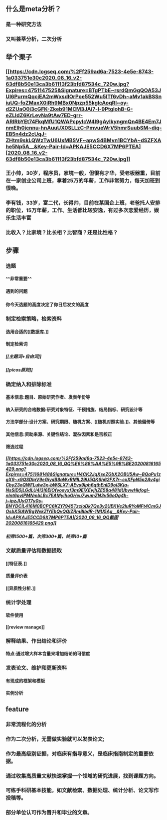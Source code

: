 ## 什么是meta分析？
### 是一种研究方法
### 又叫荟萃分析，二次分析
###
## 举个栗子
### [[https://cdn.logseq.com/%2Ff259ad6a-7523-4e5e-8743-1a033751e30c2020_08_16_v2-63df8b50e13ca3b61113f23bfd87534c_720w.jpg?Expires=4751147525&Signature=BTgPTbE~rsrdQmGgQOA53JUI6PurmQqcjEA2mWxsdlOrPoe552Wu5ITf6vDh~aMv1akBSSniuUQ-foZMaxX0iRh9MBx0Npzp55kglcAoqRI~oy-d2ZUaO0j3cGFK-Zkeb91MCM3JAi7-l-9PtgIohB-G-eZLIdZ6KrLevNa9tAw7ED-grr-ARIRbYEt74FkqMfU1QWAPcpyIcW4l9gAyIkyngmQn4BE4Em7JnmElh0jcnnu-hnAuuUX0SLLzC-PmvueWrV5hmrSuubSM~diq-EB5n4dz2cUqJ-ZHtm9skLQWzTwU6UxMBSVF~apwS4BMvn1BCYbA~dSZFXAhe5Np5A__&Key-Pair-Id=APKAJE5CCD6X7MP6PTEA][2020_08_16_v2-63df8b50e13ca3b61113f23bfd87534c_720w.jpg]]
### 王小帅，30岁，程序员，家境一般，但很有才华，受老板器重，目前在一家创业公司上班，拿着25万的年薪，工作非常努力，每天加班到很晚。
### 李有钱，33岁，富二代，长得帅，目前在某国企上班，老爸托人安排的职位，15万年薪，工作、生活都比较安逸，有过多次恋爱经历，娱乐生活丰富
### 比收入？比家境？比长相？比智商？还是比性格？
## 步骤
### 选题
#### ^^非常重要^^
#### 遇到的问题
#####
#### 你今天选题的高度决定了你日后发文的高度
### 制定检索策略，检索资料
#### 选用合适的[[数据库.]]
#### 制定检索词
##### [[主题词+自由词]]
##### [[picos原则]]
### 确定纳入和排除标准
#### 基本信息:题目、原始研究作者、发表年份等
#### 纳入研究的合格数据:研究对象特征、干预措施、结局指标、研究设计等
#### 方法学部分:设计方案、研究期限、随机方案、[[随机对照实验.]]、其他偏倚等
#### 其他信息:资助来源、关键性结论、混杂因素和是否校正
#### 筛选过程
##### [[https://cdn.logseq.com/%2Ff259ad6a-7523-4e5e-8743-1a033751e30c2020_08_16_QQ%E6%88%AA%E5%9B%BE20200816165429.png?Expires=4751168148&Signature=H4CK2JqXseZGbX2OBU5Aw~BQaPu1zgX9~x9QSDlqV9eGiydB8aWxRMIL29U5QK6h62FX7r~cxXFpN5p2Av4giCby23oQWFLulw3x-bWSLX7-AEvs9Iph6qthEnlD9oi3Kja-NsSlD5jLGdLU4l3l6EIOfvosvxf3m9EiXEvjhZE58q481dUbvwHkfogl-nInt6pvIPMNmbLBc7EAMyihoGHeu7wumZN3v56oOg4h-j~ipzJUyOT7y0s-BNYDClL416M0BCPC6KZf7945TzcloDk7Qe3y2UEKVe2IuRYoMFt4CmGJOsbX5lAWBgWekZlYEbQvQQIZRm8IbdR-1MU5Ag__&Key-Pair-Id=APKAJE5CCD6X7MP6PTEA][2020_08_16_QQ截图20200816165429.png]]
##### 初筛1500+篇，次筛300+篇，终筛10+篇
### 文献质量评估和数据提取
#### [[特征表.]]
#### 质量评价表
#### [[异质性分析.]]
### 统计学处理
#### 软件使用
#### [[review manage]]
### 解释结果、作出结论和评价
#### 特点:通过增大样本含量来增加结论的可信度
### 发表论文、维护和更新资料
#### 有现成的框架和模板
#### 实例分析
## feature
### 非常流程化的分析
### 作为二次分析，无需做实验就可以发表论文;
### 作为最高级别证据，对临床有指导意义，是临床指南制定的重要依据。
### 通过收集高质量文献快速掌握一个领域的研究进展，找到课题方向。
### 可练手科研基本技能，如文献检索、数据处理、统计分析、论文写作投稿等。
### 部分单位认可作为晋升和毕业的文章。

